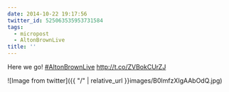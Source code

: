 ```yaml
---
date: 2014-10-22 19:17:56
twitter_id: 525063535953731584
tags:
  - micropost
  - AltonBrownLive
title: ''
---
```


Here we go! [#AltonBrownLive](https://twitter.com/hashtag/AltonBrownLive) http://t.co/ZVBokCUrZJ

![Image from twitter]({{ "/" | relative_url  }}images/B0lmfzXIgAAbOdQ.jpg)
